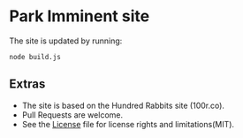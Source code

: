 # Park Imminent site

The site is updated by running:

```
node build.js
```

## Extras

- The site is based on the Hundred Rabbits site (100r.co).
- Pull Requests are welcome.
- See the [License](LICENSE) file for license rights and limitations(MIT).
